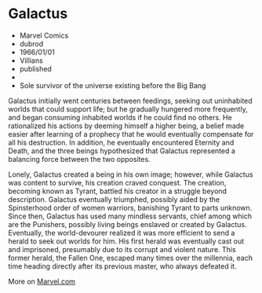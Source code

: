 # Galactus
- Marvel Comics
- dubrod
- 1966/01/01
- Villians
- published
- 
- Sole survivor of the universe existing before the Big Bang

Galactus initially went centuries between feedings, seeking out uninhabited worlds that could support life; but he gradually hungered more frequently, and began consuming inhabited worlds if he could find no others. He rationalized his actions by deeming himself a higher being, a belief made easier after learning of a prophecy that he would eventually compensate for all his destruction. In addition, he eventually encountered Eternity and Death, and the three beings hypothesized that Galactus represented a balancing force between the two opposites.

Lonely, Galactus created a being in his own image; however, while Galactus was content to survive, his creation craved conquest. The creation, becoming known as Tyrant, battled his creator in a struggle beyond description. Galactus eventually triumphed, possibly aided by the Spinsterhood order of women warriors, banishing Tyrant to parts unknown. Since then, Galactus has used many mindless servants, chief among which are the Punishers, possibly living beings enslaved or created by Galactus. Eventually, the world-devourer realized it was more efficient to send a herald to seek out worlds for him. His first herald was eventually cast out and imprisoned, presumably due to its corrupt and violent nature. This former herald, the Fallen One, escaped many times over the millennia, each time heading directly after its previous master, who always defeated it.

More on [Marvel.com](http://marvel.com/universe/Galactus#ixzz2kjpAZdEJ)